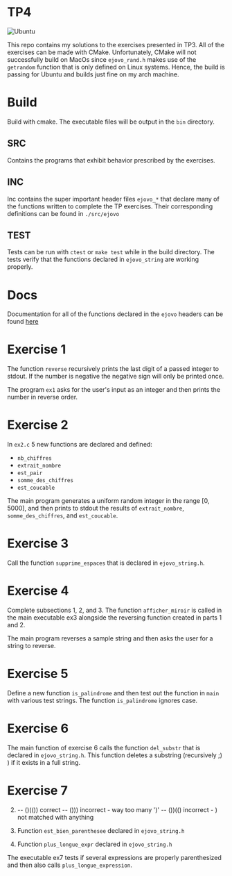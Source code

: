 # TP4
![Ubuntu](https://github.com/ejovo13/informatique-TP4/actions/workflows/Ubuntu.yml/badge.svg)

This repo contains my solutions to the exercises presented in TP3. All of the exercises can be made with CMake. Unfortunately, CMake will not successfully build on MacOs since `ejovo_rand.h` makes use of the `getrandom` function that is only defined on Linux systems. Hence, the build is passing for Ubuntu and builds just fine on my arch machine.

# Build
Build with cmake. The executable files will be output in the `bin` directory.
## SRC

Contains the programs that exhibit behavior prescribed by the exercises.

## INC

Inc contains the super important header files `ejovo_*` that declare many of the functions written to complete the TP exercises. Their corresponding definitions can be found in `./src/ejovo`

## TEST

Tests can be run with `ctest` or `make test` while in the build directory. The tests verify that the functions declared in `ejovo_string` are working properly.

# Docs
Documentation for all of the functions declared in the `ejovo` headers can be found [here](https://ejovo13.github.io/informatique-TP3/)

# Exercise 1
The function `reverse` recursively prints the last digit of a passed integer to stdout. If the number is negative the negative sign will only be printed once.

The program `ex1` asks for the user's input as an integer and then prints the number in reverse order.

# Exercise 2
In `ex2.c` 5 new functions are declared and defined:
- `nb_chiffres`
- `extrait_nombre`
- `est_pair`
- `somme_des_chiffres`
- `est_coucable`

The main program generates a uniform random integer in the range [0, 5000], and then prints to stdout the results of
`extrait_nombre`, `somme_des_chiffres`, and `est_coucable`.

# Exercise 3
Call the function `supprime_espaces` that is declared in `ejovo_string.h`.

# Exercise 4
Complete subsections 1, 2, and 3. The function `afficher_miroir` is called in the main executable ex3
alongside the reversing function created in parts 1 and 2.

The main program reverses a sample string and then asks the user for a string to reverse.

# Exercise 5
Define a new function `is_palindrome` and then test out the function in `main` with various test strings. The function `is_palindrome` ignores case.

# Exercise 6
The main function of exercise 6 calls the function `del_substr` that is declared in `ejovo_string.h`. This function deletes a substring (recursively ;) ) if it exists in a full string.

# Exercise 7
2. -- ()(()) correct
   -- ()))   incorrect - way too many ')'
   -- ())(() incorrect - ) not matched with anything

3. Function `est_bien_parenthesee` declared in `ejovo_string.h`
4. Function `plus_longue_expr` declared in `ejovo_string.h`

The executable ex7 tests if several expressions are properly parenthesized and then also calls `plus_longue_expression`.